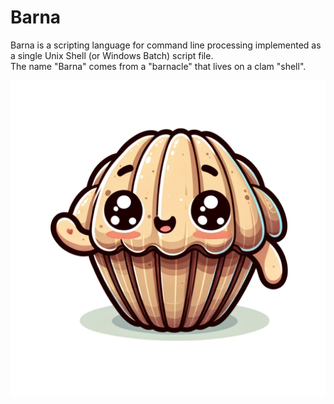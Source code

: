 # Barna

Barna is a scripting language for command line processing implemented as a single Unix Shell (or Windows Batch) script file.  
The name "Barna" comes from a "barnacle" that lives on a clam "shell".  

![Mascot](/resource/mascot.webp)
